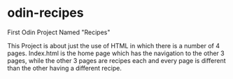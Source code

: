 # odin-recipes
First Odin Project Named "Recipes"

This Project is about just the use of HTML in which there is a number of 4 pages. Index.html is the home page which has the navigation to the other 3 pages, while the other 3 pages are recipes each and every page is different than the other having a different recipe.